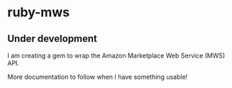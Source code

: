 ruby-mws
========

Under development
-----------------

I am creating a gem to wrap the Amazon Marketplace Web Service (MWS) API.

More documentation to follow when I have something usable!